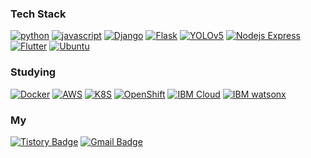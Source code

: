 <h3>Tech Stack</h3>

[![python](https://img.shields.io/badge/python-3776AB?style=flat-square&logo=python&logoColor=white)](https://www.python.org/)
[![javascript](https://img.shields.io/badge/javascript-F7DF1E?style=flat-square&logo=javascript&logoColor=black)](https://www.javascript.com/)
[![Django](https://img.shields.io/badge/django-092E20?style=flat-square&logo=django&logoColor=white)](https://www.djangoproject.com/)
[![Flask](https://img.shields.io/badge/Flask-000000?style=flat-square&logo=flask&logoColor=white)](https://www.djangoproject.com/)
[![YOLOv5](https://img.shields.io/badge/yolov5-00FFFF?style=flat-square&logo=yolo&logoColor=black)](https://github.com/ultralytics/yolov5)
[![Nodejs Express](https://img.shields.io/badge/express-000000?style=flat-square&logo=express&logoColor=white)](https://expressjs.com/)
[![Flutter](https://img.shields.io/badge/flutter-02569B?style=flat-square&logo=flutter&logoColor=white)](https://flutter.dev/)
[![Ubuntu](https://img.shields.io/badge/ubuntu-E95420?style=flat-square&logo=ubuntu&logoColor=white)](https://ubuntu.com/)

<h3>Studying</h3>

[![Docker](https://img.shields.io/badge/Docker-2496ED?style=flat-square&logo=docker&logoColor=white)](https://www.docker.com/)
[![AWS](https://img.shields.io/badge/AWS-FF9900?style=flat-square&logo=amazon-aws&logoColor=white)](https://azure.microsoft.com/)
[![K8S](https://img.shields.io/badge/K8S-326CE5?style=flat-square&logo=kubernetes&logoColor=white)](https://kubernetes.io/ko/)
[![OpenShift](https://img.shields.io/badge/OpenShift-EE0000?style=flat-square&logo=redhatopenshift&logoColor=white)](https://www.redhat.com/en/technologies/cloud-computing/openshift)
[![IBM Cloud](https://img.shields.io/badge/IBM_Cloud-1261FE?style=flat-square&logo=ibmcloud&logoColor=white)](https://www.ibm.com/kr-ko/cloud)
[![IBM watsonx](https://img.shields.io/badge/IBM_watsonx-BE95FF?style=flat-square&logo=ibmwatson&logoColor=white)](https://www.ibm.com/kr-ko/watsonx)

<h3>My</h3>
  
[![Tistory Badge](https://img.shields.io/badge/blog-FFFFFF?style=flat-square&logo=tistory&logoColor=black&link=https://jjaegii.tistory.com/)](https://jjaegii.tistory.com/)
[![Gmail Badge](https://img.shields.io/badge/Gmail-d14836?style=flat-square&logo=Gmail&logoColor=white&link=mailto:hn06038@gmail.com)](mailto:hn06038@gmail.com)

